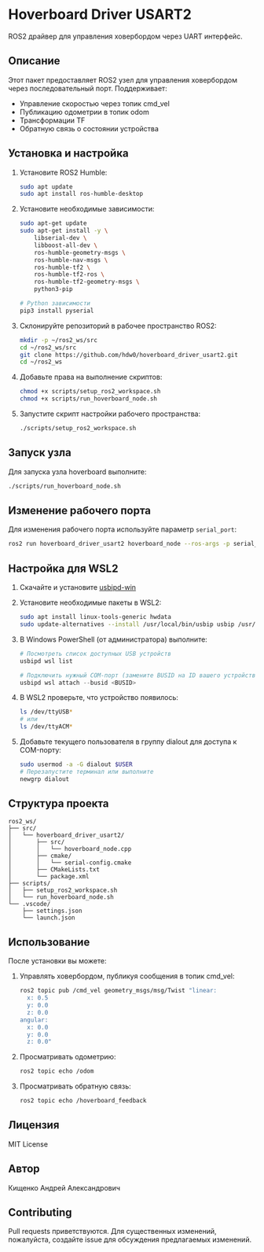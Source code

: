# Hoverboard Driver USART2

ROS2 драйвер для управления ховербордом через UART интерфейс.

## Описание
Этот пакет предоставляет ROS2 узел для управления ховербордом через последовательный порт. 
Поддерживает:
- Управление скоростью через топик cmd_vel
- Публикацию одометрии в топик odom
- Трансформации TF
- Обратную связь о состоянии устройства

## Установка и настройка

1. Установите ROS2 Humble:
    ```bash
    sudo apt update
    sudo apt install ros-humble-desktop
    ```

2. Установите необходимые зависимости:
    ```bash
    sudo apt-get update
    sudo apt-get install -y \
        libserial-dev \
        libboost-all-dev \
        ros-humble-geometry-msgs \
        ros-humble-nav-msgs \
        ros-humble-tf2 \
        ros-humble-tf2-ros \
        ros-humble-tf2-geometry-msgs \
        python3-pip
    
    # Python зависимости
    pip3 install pyserial
    ```

3. Склонируйте репозиторий в рабочее пространство ROS2:
    ```bash
    mkdir -p ~/ros2_ws/src
    cd ~/ros2_ws/src
    git clone https://github.com/hdw0/hoverboard_driver_usart2.git
    cd ~/ros2_ws
    ```

4. Добавьте права на выполнение скриптов:
    ```bash
    chmod +x scripts/setup_ros2_workspace.sh
    chmod +x scripts/run_hoverboard_node.sh
    ```

5. Запустите скрипт настройки рабочего пространства:
    ```bash
    ./scripts/setup_ros2_workspace.sh
    ```

## Запуск узла

Для запуска узла hoverboard выполните:
```bash
./scripts/run_hoverboard_node.sh
```

## Изменение рабочего порта

Для изменения рабочего порта используйте параметр `serial_port`:
```bash
ros2 run hoverboard_driver_usart2 hoverboard_node --ros-args -p serial_port:=/dev/ttyUSB1
```

## Настройка для WSL2

1. Скачайте и установите [usbipd-win](https://github.com/dorssel/usbipd-win/releases)

2. Установите необходимые пакеты в WSL2:
    ```bash
    sudo apt install linux-tools-generic hwdata
    sudo update-alternatives --install /usr/local/bin/usbip usbip /usr/lib/linux-tools/*-generic/usbip 20
    ```

3. В Windows PowerShell (от администратора) выполните:
    ```powershell
    # Посмотреть список доступных USB устройств
    usbipd wsl list

    # Подключить нужный COM-порт (замените BUSID на ID вашего устройства)
    usbipd wsl attach --busid <BUSID>
    ```

4. В WSL2 проверьте, что устройство появилось:
    ```bash
    ls /dev/ttyUSB*
    # или
    ls /dev/ttyACM*
    ```

5. Добавьте текущего пользователя в группу dialout для доступа к COM-порту:
    ```bash
    sudo usermod -a -G dialout $USER
    # Перезапустите терминал или выполните
    newgrp dialout
    ```

## Структура проекта

```
ros2_ws/
├── src/
│   └── hoverboard_driver_usart2/
│       ├── src/
│       │   └── hoverboard_node.cpp
│       ├── cmake/
│       │   └── serial-config.cmake
│       ├── CMakeLists.txt
│       └── package.xml
├── scripts/
│   ├── setup_ros2_workspace.sh
│   └── run_hoverboard_node.sh
└── .vscode/
    ├── settings.json
    └── launch.json
```

## Использование

После установки вы можете:
1. Управлять ховербордом, публикуя сообщения в топик cmd_vel:
    ```bash
    ros2 topic pub /cmd_vel geometry_msgs/msg/Twist "linear:
      x: 0.5
      y: 0.0
      z: 0.0
    angular:
      x: 0.0
      y: 0.0
      z: 0.0"
    ```

2. Просматривать одометрию:
    ```bash
    ros2 topic echo /odom
    ```

3. Просматривать обратную связь:
    ```bash
    ros2 topic echo /hoverboard_feedback
    ```

## Лицензия
MIT License

## Автор
Кищенко Андрей Александрович

## Contributing
Pull requests приветствуются. Для существенных изменений, пожалуйста, создайте issue для обсуждения предлагаемых изменений.